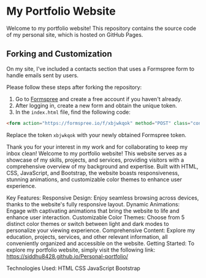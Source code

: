 # My Portfolio Website

Welcome to my portfolio website! This repository contains the source code of my personal site, which is hosted on GitHub Pages.

## Forking and Customization

On my site, I've included a contacts section that uses a Formspree form to handle emails sent by users. 

Please follow these steps after forking the repository:

1. Go to [Formspree](https://formspree.io/) and create a free account if you haven't already.
2. After logging in, create a new form and obtain the unique token.
3. In the `index.html` file, find the following code:

```html
<form action="https://formspree.io/f/xbjwkqok" method="POST" class="contact__form grid" id="submit_form">
```

Replace the token `xbjwkqok` with your newly obtained Formspree token.

Thank you for your interest in my work and for collaborating to keep my inbox clean!
Welcome to my portfolio website! This website serves as a showcase of my skills, projects, and services, providing visitors with a comprehensive overview of my background and expertise. Built with HTML, CSS, JavaScript, and Bootstrap, the website boasts responsiveness, stunning animations, and customizable color themes to enhance user experience.

Key Features:
Responsive Design: Enjoy seamless browsing across devices, thanks to the website's fully responsive layout.
Dynamic Animations: Engage with captivating animations that bring the website to life and enhance user interaction.
Customizable Color Themes: Choose from 5 distinct color themes or switch between light and dark modes to personalize your viewing experience.
Comprehensive Content: Explore my education, projects, services, and other relevant information, all conveniently organized and accessible on the website.
Getting Started:
To explore my portfolio website, simply visit the following link: https://siddhu8428.github.io/Personal-portfolio/

Technologies Used:
HTML
CSS
JavaScript
Bootstrap
